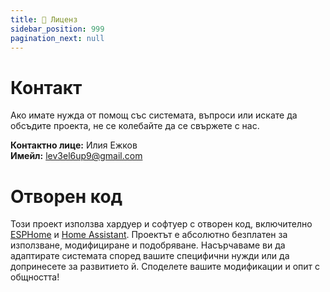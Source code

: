 ```yaml
---
title: 📜 Лиценз 
sidebar_position: 999
pagination_next: null
---
```


# Контакт

Ако имате нужда от помощ със системата, въпроси или искате да обсъдите проекта, не се колебайте да се свържете с нас.

**Контактно лице:** Илия Ежков  
**Имейл:** [lev3el6up9@gmail.com](mailto:lev3el6up9@gmail.com)

# Отворен код

Този проект използва хардуер и софтуер с отворен код, включително [ESPHome](https://esphome.io/) и [Home Assistant](https://www.home-assistant.io/). Проектът е абсолютно безплатен за използване, модифициране и подобряване. Насърчаваме ви да адаптирате системата според вашите специфични нужди или да допринесете за развитието й. Споделете вашите модификации и опит с общността!
